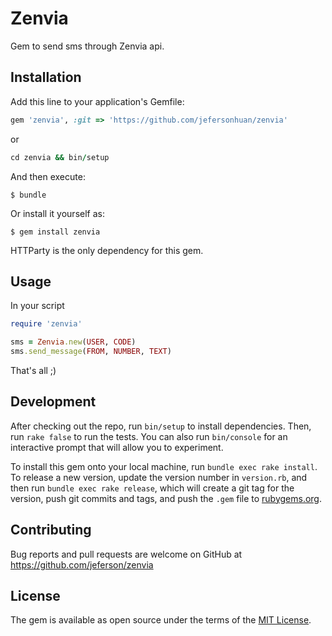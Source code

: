# Zenvia

Gem to send sms through Zenvia api.

## Installation

Add this line to your application's Gemfile:

```ruby
gem 'zenvia', :git => 'https://github.com/jefersonhuan/zenvia'
```
or
```ruby
cd zenvia && bin/setup
```

And then execute:

    $ bundle

Or install it yourself as:

    $ gem install zenvia

HTTParty is the only dependency for this gem.

## Usage

In your script
```ruby
require 'zenvia'

sms = Zenvia.new(USER, CODE)
sms.send_message(FROM, NUMBER, TEXT)
```

That's all ;)

## Development

After checking out the repo, run `bin/setup` to install dependencies. Then, run `rake false` to run the tests. You can also run `bin/console` for an interactive prompt that will allow you to experiment.

To install this gem onto your local machine, run `bundle exec rake install`. To release a new version, update the version number in `version.rb`, and then run `bundle exec rake release`, which will create a git tag for the version, push git commits and tags, and push the `.gem` file to [rubygems.org](https://rubygems.org).

## Contributing

Bug reports and pull requests are welcome on GitHub at https://github.com/jeferson/zenvia


## License

The gem is available as open source under the terms of the [MIT License](http://opensource.org/licenses/MIT).

